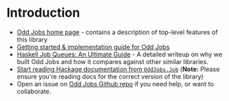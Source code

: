 # Introduction

- [Odd Jobs home page](https://www.haskelltutorials.com/odd-jobs) - contains a description of top-level features of this library
- [Getting started & implementation guide for Odd Jobs](https://www.haskelltutorials.com/odd-jobs/guide.html)
- [Haskell Job Queues: An Ultimate Guide](https://www.haskelltutorials.com/odd-jobs/haskell-job-queues-ultimate-guide.html) - A detailed writeup on why we built Odd Jobs and how it compares against other similar libraries.
- [Start reading Hackage documentation from `OddJobs.Job`](https://hackage.haskell.org/package/odd-jobs-0.2.0/docs/OddJobs-Job.html) (**Note:** Please ensure you're reading docs for the correct version of the library)
- Open an issue on [Odd Jobs Github repo](https://github.com/saurabhnanda/odd-jobs) if you need  help, or want to collaborate.

